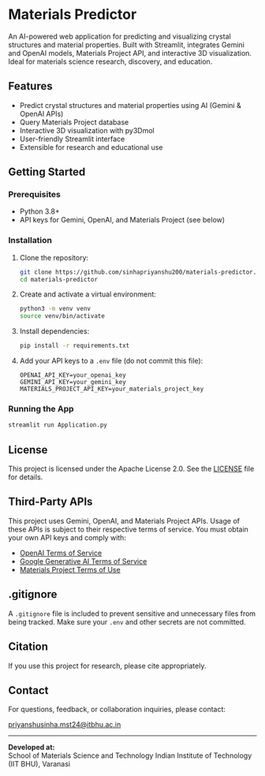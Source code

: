 # Materials Predictor

An AI-powered web application for predicting and visualizing crystal structures and material properties. Built with Streamlit, integrates Gemini and OpenAI models, Materials Project API, and interactive 3D visualization. Ideal for materials science research, discovery, and education.

## Features

- Predict crystal structures and material properties using AI (Gemini & OpenAI APIs)
- Query Materials Project database
- Interactive 3D visualization with py3Dmol
- User-friendly Streamlit interface
- Extensible for research and educational use

## Getting Started

### Prerequisites

- Python 3.8+
- API keys for Gemini, OpenAI, and Materials Project (see below)

### Installation

1. Clone the repository:
   ```bash
   git clone https://github.com/sinhapriyanshu200/materials-predictor.git
   cd materials-predictor
   ```
2. Create and activate a virtual environment:
   ```bash
   python3 -m venv venv
   source venv/bin/activate
   ```
3. Install dependencies:
   ```bash
   pip install -r requirements.txt
   ```
4. Add your API keys to a `.env` file (do not commit this file):
   ```
   OPENAI_API_KEY=your_openai_key
   GEMINI_API_KEY=your_gemini_key
   MATERIALS_PROJECT_API_KEY=your_materials_project_key
   ```

### Running the App

```bash
streamlit run Application.py
```

## License

This project is licensed under the Apache License 2.0. See the [LICENSE](LICENSE) file for details.

## Third-Party APIs

This project uses Gemini, OpenAI, and Materials Project APIs. Usage of these APIs is subject to their respective terms of service. You must obtain your own API keys and comply with:

- [OpenAI Terms of Service](https://openai.com/policies/terms-of-use)
- [Google Generative AI Terms of Service](https://ai.google.dev/terms)
- [Materials Project Terms of Use](https://materialsproject.org/about/terms)

## .gitignore

A `.gitignore` file is included to prevent sensitive and unnecessary files from being tracked. Make sure your `.env` and other secrets are not committed.

## Citation

If you use this project for research, please cite appropriately.

## Contact

For questions, feedback, or collaboration inquiries, please contact:

priyanshusinha.mst24@itbhu.ac.in

---

**Developed at:**  
School of Materials Science and Technology
Indian Institute of Technology (IIT BHU), Varanasi
